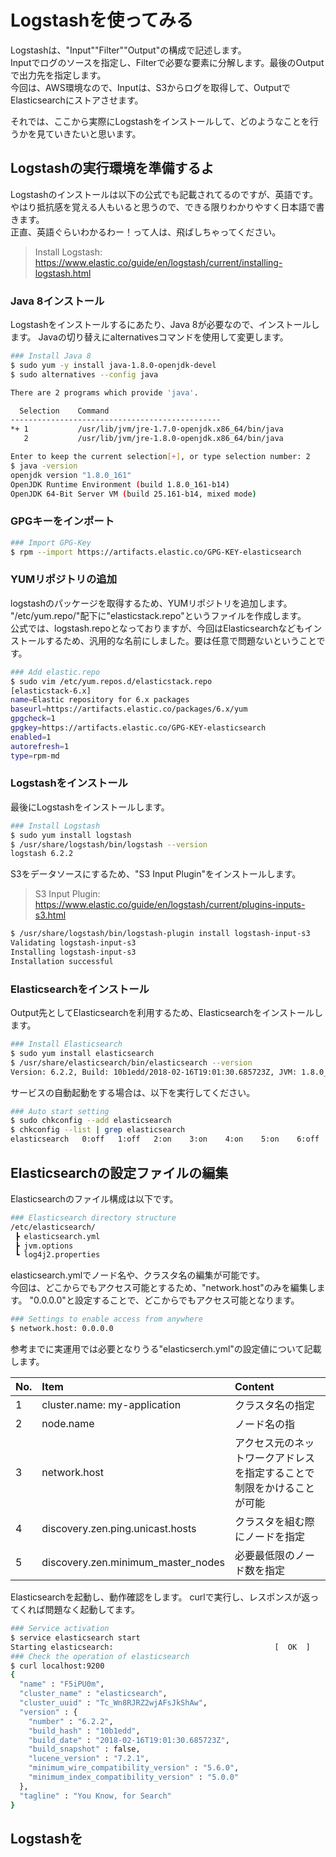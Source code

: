 # Logstashを使ってみる

Logstashは、"Input""Filter""Output"の構成で記述します。  
Inputでログのソースを指定し、Filterで必要な要素に分解します。最後のOutputで出力先を指定します。  
今回は、AWS環境なので、Inputは、S3からログを取得して、OutputでElasticsearchにストアさせます。  

それでは、ここから実際にLogstashをインストールして、どのようなことを行うかを見ていきたいと思います。  

##  Logstashの実行環境を準備するよ

Logstashのインストールは以下の公式でも記載されてるのですが、英語です。  
やはり抵抗感を覚える人もいると思うので、できる限りわかりやすく日本語で書きます。  
正直、英語ぐらいわかるわー！って人は、飛ばしちゃってください。  

> Install Logstash: https://www.elastic.co/guide/en/logstash/current/installing-logstash.html

### Java 8インストール

Logstashをインストールするにあたり、Java 8が必要なので、インストールします。
Javaの切り替えにalternativesコマンドを使用して変更します。

```bash
### Install Java 8
$ sudo yum -y install java-1.8.0-openjdk-devel
$ sudo alternatives --config java

There are 2 programs which provide 'java'.

  Selection    Command
-----------------------------------------------
*+ 1           /usr/lib/jvm/jre-1.7.0-openjdk.x86_64/bin/java
   2           /usr/lib/jvm/jre-1.8.0-openjdk.x86_64/bin/java

Enter to keep the current selection[+], or type selection number: 2
$ java -version
openjdk version "1.8.0_161"
OpenJDK Runtime Environment (build 1.8.0_161-b14)
OpenJDK 64-Bit Server VM (build 25.161-b14, mixed mode)
```

### GPGキーをインポート

```bash
### Import GPG-Key
$ rpm --import https://artifacts.elastic.co/GPG-KEY-elasticsearch
```

### YUMリポジトリの追加

logstashのパッケージを取得するため、YUMリポジトリを追加します。  
"/etc/yum.repo/"配下に"elasticstack.repo"というファイルを作成します。  
公式では、logstash.repoとなっておりますが、今回はElasticsearchなどもインストールするため、汎用的な名前にしました。要は任意で問題ないということです。

```bash
### Add elastic.repo
$ sudo vim /etc/yum.repos.d/elasticstack.repo
[elasticstack-6.x]
name=Elastic repository for 6.x packages
baseurl=https://artifacts.elastic.co/packages/6.x/yum
gpgcheck=1
gpgkey=https://artifacts.elastic.co/GPG-KEY-elasticsearch
enabled=1
autorefresh=1
type=rpm-md
```

### Logstashをインストール

最後にLogstashをインストールします。

```bash
### Install Logstash
$ sudo yum install logstash
$ /usr/share/logstash/bin/logstash --version
logstash 6.2.2
```

S3をデータソースにするため、"S3 Input Plugin"をインストールします。

> S3 Input Plugin: https://www.elastic.co/guide/en/logstash/current/plugins-inputs-s3.html

```bash
$ /usr/share/logstash/bin/logstash-plugin install logstash-input-s3
Validating logstash-input-s3
Installing logstash-input-s3
Installation successful
```

### Elasticsearchをインストール

Output先としてElasticsearchを利用するため、Elasticsearchをインストールします。

```bash
### Install Elasticsearch
$ sudo yum install elasticsearch
$ /usr/share/elasticsearch/bin/elasticsearch --version
Version: 6.2.2, Build: 10b1edd/2018-02-16T19:01:30.685723Z, JVM: 1.8.0_161
``` 

サービスの自動起動をする場合は、以下を実行してください。

```bash
### Auto start setting
$ sudo chkconfig --add elasticsearch
$ chkconfig --list | grep elasticsearch
elasticsearch  	0:off	1:off	2:on	3:on	4:on	5:on	6:off
```

## Elasticsearchの設定ファイルの編集

Elasticsearchのファイル構成は以下です。

```bash
### Elasticsearch directory structure
/etc/elasticsearch/
 ┣ elasticsearch.yml
 ┣ jvm.options
 ┗ log4j2.properties
```

elasticsearch.ymlでノード名や、クラスタ名の編集が可能です。  
今回は、どこからでもアクセス可能とするため、"network.host"のみを編集します。
"0.0.0.0"と設定することで、どこからでもアクセス可能となります。

```bash
### Settings to enable access from anywhere
$ network.host: 0.0.0.0
```

参考までに実運用では必要となりうる"elasticserch.yml"の設定値について記載します。

| No. | Item                               | Content                                                                |
|:----|:-----------------------------------|:-----------------------------------------------------------------------|
| 1   | cluster.name: my-application       | クラスタ名の指定                                                       |
| 2   | node.name                          | ノード名の指                                                           |
| 3   | network.host                       | アクセス元のネットワークアドレスを指定することで制限をかけることが可能 |
| 4   | discovery.zen.ping.unicast.hosts   | クラスタを組む際にノードを指定                                         |
| 5   | discovery.zen.minimum_master_nodes | 必要最低限のノード数を指定                                             |

Elasticsearchを起動し、動作確認をします。
curlで実行し、レスポンスが返ってくれば問題なく起動してます。

```bash
### Service activation
$ service elasticsearch start
Starting elasticsearch:                                    [  OK  ]
### Check the operation of elasticsearch
$ curl localhost:9200
{
  "name" : "F5iPU0m",
  "cluster_name" : "elasticsearch",
  "cluster_uuid" : "Tc_Wn8RJRZ2wjAFsJkShAw",
  "version" : {
    "number" : "6.2.2",
    "build_hash" : "10b1edd",
    "build_date" : "2018-02-16T19:01:30.685723Z",
    "build_snapshot" : false,
    "lucene_version" : "7.2.1",
    "minimum_wire_compatibility_version" : "5.6.0",
    "minimum_index_compatibility_version" : "5.0.0"
  },
  "tagline" : "You Know, for Search"
}
```

## Logstashを

